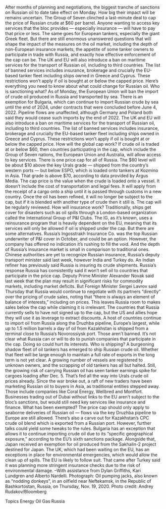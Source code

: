 After months of planning and negotiations, the biggest tranche of sanctions on Russian oil to date take effect on Monday. How big their impact will be remains uncertain.
The Group of Seven clinched a last-minute deal to cap the price of Russian crude at $60 per barrel. Anyone wanting to access key services that the bloc provides — especially insurance — will have to pay that price or less. The same goes for European tankers, especially the giant Greek fleet.
But there are still enormous unanswered questions that will shape the impact of the measures on the oil market, including the depth of non-European insurance markets, the appetite of some tanker owners to participate in trade with Russia, and exactly how effective enforcement of the cap can be.
The UK and EU will also introduce a ban on maritime services for the transport of Russian oil, including to third countries. The list of banned services includes insurance, brokerage and crucially the EU-based tanker fleet including ships owned in Greece and Cyprus. These restrictions won’t apply if oil is bought at or below the capped price.
Here’s everything you need to know about what could change for Russian oil.
Who is sanctioning what?
As of Monday, the European Union will ban the import of crude oil produced in Russia and transported by sea. There is an exemption for Bulgaria, which can continue to import Russian crude by sea until the end of 2024, under contracts that were concluded before June 4, 2022.
Pipeline flows are unaffected, although Germany and Poland both said they would cease such imports by the end of 2022.
The UK and EU will also introduce a ban on maritime services for the transport of Russian oil, including to third countries. The list of banned services includes insurance, brokerage and crucially the EU-based tanker fleet including ships owned in Greece and Cyprus. These restrictions won’t apply if oil is bought at or below the capped price.
How will the global cap work?
If crude oil is traded at or below $60, then countries participating in the cap, which include the Group of Seven nations, the European Union and Australia, will allow access to key services.
There is one price cap for all of Russia. The $60 level will be about $10 above the key Urals grade — shipped from the country’s western ports — but below ESPO, which is loaded onto tankers at Kozmino in Asia. That grade is above $70, according to data provided by Argus Media.
The cap price is the value when the crude is loaded onto a vessel. It doesn’t include the cost of transportation and legal fees. It will apply from the receipt of a cargo onto a ship until it is passed through customs in a new country. Once the oil has been refined, it will no longer be subject to the cap, but if it is blended with another type of crude then it still is.
The cap will be regularly reviewed.
How will insurance work?
Traditionally, ships get cover for disasters such as oil spills through a London-based organization called the International Group of P&I Clubs. The IG, as it’s known, uses a reinsurance program that is heavily dependent on the EU, meaning that its services will only be allowed if oil is shipped under the cap.
But there are some alternatives. Russia’s Ingosstrakh Insurance Co. was the top Russian underwriter of P&I cover in October, and could be an option. However, the company has offered no indication it’s rushing to fill the void. And the depth of Russia’s insurance market is small in comparison to traditional ones.
Chinese authorities are yet to recognize Russian insurance, Russia’s deputy transport minister said last week, however India and Turkey do. An Indian refiner has previously said Russia is insuring its crude shipments.
Russia’s response
Russia has consistently said it won’t sell oil to countries that participate in the price cap. Deputy Prime Minister Alexander Novak said last week that the plan may result in significant risks for commodity markets, including market deficits.
But Foreign Minister Sergei Lavrov said Thursday that Russia would continue to negotiate with its partners “directly” over the pricing of crude sales, noting that “there is always an element of balance of interests,” including on prices. This leaves Russia room to makes sales below the cap while claiming it is irrelevant.
The countries that Russia currently sells to have not signed up to the cap, but the US and allies hope they will use it as leverage to extract discounts.
A host of countries continue to import oil from Russia along the Druzhba pipeline, Europe’s largest, while up to 1.5 million barrels a day of oil from Kazakhstan is shipped from a terminal close to Russia’s Novorossiysk port. Those aren’t banned.
It’s not clear what Russia can or will to do to punish companies that participate in the cap. Doing so could hurt its interests.
Who is shipping?
A burgeoning shadow fleet of oil tankers has emerged to ship Russian crude oil. Whether that fleet will be large enough to maintain a full rate of exports in the long term is not yet clear.
A growing number of vessels are registered to unknown owners, and the scrapping of old tankers has all but halted. Still, the growing risk of carrying Russian oil has seen tanker earnings spike for cargoes loading after Dec. 5.
That’s fed all the way into Urals crude oil prices already.
Since the war broke out, a raft of new traders have been marketing Russian oil to buyers in Asia, as traditional entities stepped away. Those include companies like Coral Energy, Wellbred and Montfort. Businesses trading out of Dubai without links to the EU aren’t subject to the bloc’s sanctions, but would still need key services like insurance and finance.
What has been exempted?
The price cap should only apply to seaborne deliveries of Russian oil — flows via the key Druzhba pipeline to Europe are still allowed. There’s also a carve out for Kazakhstan’s CPC crude oil blend which is exported from a Russian port.
However, further talks could yield some tweaks to the rules.
Bulgaria has an exception that allows it to continue importing crude oil due to its “specific geographical exposure,” according to the EU’s sixth sanctions package. Alongside that, Japan received an exemption for oil produced from the Sakhalin-2 project destined for Japan.
The UK, which had been waiting on the EU, has an exceptions in place for environmental emergencies, which would allow the clean up of spills. The EU is likely to follow suit. That came after Turkey said it was planning more stringent insurance checks due to the risk of environmental damage.
–With assistance from Dylan Griffiths, Kari Lundgren and Alberto Nardelli.
Photograph: Oil pumping jacks, also known as “nodding donkeys”, in an oilfield near Neftekamsk, in the Republic of Bashkortostan, Russia, on Thursday, Nov. 19, 2020. Photo credit: Andrey Rudakov/Bloomberg

Topics
Energy
Oil Gas
Russia
